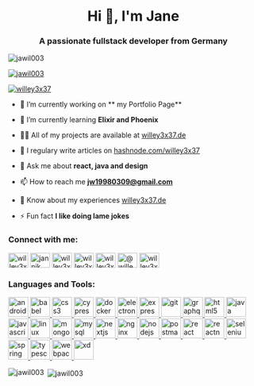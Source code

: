 <h1 align="center">Hi 👋, I'm Jane</h1>
<h3 align="center">A passionate fullstack developer from Germany</h3>

<p align="left"> <img src="https://komarev.com/ghpvc/?username=jawil003&label=Profile%20views&color=0e75b6&style=flat" alt="jawil003" /> </p>

<p align="left"> <a href="https://github.com/ryo-ma/github-profile-trophy"><img src="https://github-profile-trophy.vercel.app/?username=jawil003" alt="jawil003" /></a> </p>

<p align="left"> <a href="https://twitter.com/willey3x37" target="blank"><img src="https://img.shields.io/twitter/follow/willey3x37?logo=twitter&style=for-the-badge" alt="willey3x37" /></a> </p>

- 🔭 I’m currently working on ** my Portfolio Page**

- 🌱 I’m currently learning **Elixir and Phoenix**

- 👨‍💻 All of my projects are available at [willey3x37.de](willey3x37.de)

- 📝 I regulary write articles on [hashnode.com/willey3x37](hashnode.com/willey3x37)

- 💬 Ask me about **react, java and design**

- 📫 How to reach me **jw19980309@gmail.com**

- 📄 Know about my experiences [willey3x37.de](willey3x37.de)

- ⚡ Fun fact **I like doing lame jokes**

<h3 align="left">Connect with me:</h3>
<p align="left">
<a href="https://twitter.com/willey3x37" target="blank"><img align="center" src="https://cdn.jsdelivr.net/npm/simple-icons@3.0.1/icons/twitter.svg" alt="willey3x37" height="30" width="40" /></a>
<a href="https://linkedin.com/in/jannik will" target="blank"><img align="center" src="https://cdn.jsdelivr.net/npm/simple-icons@3.0.1/icons/linkedin.svg" alt="jannik will" height="30" width="40" /></a>
<a href="https://stackoverflow.com/users/willey3x37" target="blank"><img align="center" src="https://cdn.jsdelivr.net/npm/simple-icons@3.0.1/icons/stackoverflow.svg" alt="willey3x37" height="30" width="40" /></a>
<a href="https://instagram.com/willey3x37" target="blank"><img align="center" src="https://cdn.jsdelivr.net/npm/simple-icons@3.0.1/icons/instagram.svg" alt="willey3x37" height="30" width="40" /></a>
<a href="https://dribbble.com/willey3x37" target="blank"><img align="center" src="https://cdn.jsdelivr.net/npm/simple-icons@3.0.1/icons/dribbble.svg" alt="willey3x37" height="30" width="40" /></a>
<a href="https://medium.com/@willey3x37" target="blank"><img align="center" src="https://cdn.jsdelivr.net/npm/simple-icons@3.0.1/icons/medium.svg" alt="@willey3x37" height="30" width="40" /></a>
<a href="https://www.youtube.com/c/willey3x37" target="blank"><img align="center" src="https://cdn.jsdelivr.net/npm/simple-icons@3.0.1/icons/youtube.svg" alt="willey3x37" height="30" width="40" /></a>
</p>

<h3 align="left">Languages and Tools:</h3>
<p align="left"> <a href="https://developer.android.com" target="_blank"> <img src="https://devicons.github.io/devicon/devicon.git/icons/android/android-original-wordmark.svg" alt="android" width="40" height="40"/> </a> <a href="https://babeljs.io/" target="_blank"> <img src="https://www.vectorlogo.zone/logos/babeljs/babeljs-icon.svg" alt="babel" width="40" height="40"/> </a> <a href="https://www.w3schools.com/css/" target="_blank"> <img src="https://devicons.github.io/devicon/devicon.git/icons/css3/css3-original-wordmark.svg" alt="css3" width="40" height="40"/> </a> <a href="https://www.cypress.io" target="_blank"> <img src="https://raw.githubusercontent.com/simple-icons/simple-icons/6e46ec1fc23b60c8fd0d2f2ff46db82e16dbd75f/icons/cypress.svg" alt="cypress" width="40" height="40"/> </a> <a href="https://www.docker.com/" target="_blank"> <img src="https://devicons.github.io/devicon/devicon.git/icons/docker/docker-original-wordmark.svg" alt="docker" width="40" height="40"/> </a> <a href="https://www.electronjs.org" target="_blank"> <img src="https://devicons.github.io/devicon/devicon.git/icons/electron/electron-original.svg" alt="electron" width="40" height="40"/> </a> <a href="https://expressjs.com" target="_blank"> <img src="https://devicons.github.io/devicon/devicon.git/icons/express/express-original-wordmark.svg" alt="express" width="40" height="40"/> </a> <a href="https://git-scm.com/" target="_blank"> <img src="https://www.vectorlogo.zone/logos/git-scm/git-scm-icon.svg" alt="git" width="40" height="40"/> </a> <a href="https://graphql.org" target="_blank"> <img src="https://www.vectorlogo.zone/logos/graphql/graphql-icon.svg" alt="graphql" width="40" height="40"/> </a> <a href="https://www.w3.org/html/" target="_blank"> <img src="https://devicons.github.io/devicon/devicon.git/icons/html5/html5-original-wordmark.svg" alt="html5" width="40" height="40"/> </a> <a href="https://www.java.com" target="_blank"> <img src="https://devicons.github.io/devicon/devicon.git/icons/java/java-original-wordmark.svg" alt="java" width="40" height="40"/> </a> <a href="https://developer.mozilla.org/en-US/docs/Web/JavaScript" target="_blank"> <img src="https://devicons.github.io/devicon/devicon.git/icons/javascript/javascript-original.svg" alt="javascript" width="40" height="40"/> </a> <a href="https://www.linux.org/" target="_blank"> <img src="https://devicons.github.io/devicon/devicon.git/icons/linux/linux-original.svg" alt="linux" width="40" height="40"/> </a> <a href="https://www.mongodb.com/" target="_blank"> <img src="https://devicons.github.io/devicon/devicon.git/icons/mongodb/mongodb-original-wordmark.svg" alt="mongodb" width="40" height="40"/> </a> <a href="https://www.mysql.com/" target="_blank"> <img src="https://devicons.github.io/devicon/devicon.git/icons/mysql/mysql-original-wordmark.svg" alt="mysql" width="40" height="40"/> </a> <a href="https://nextjs.org/" target="_blank"> <img src="https://cdn.worldvectorlogo.com/logos/nextjs-3.svg" alt="nextjs" width="40" height="40"/> </a> <a href="https://www.nginx.com" target="_blank"> <img src="https://devicons.github.io/devicon/devicon.git/icons/nginx/nginx-original.svg" alt="nginx" width="40" height="40"/> </a> <a href="https://nodejs.org" target="_blank"> <img src="https://devicons.github.io/devicon/devicon.git/icons/nodejs/nodejs-original-wordmark.svg" alt="nodejs" width="40" height="40"/> </a> <a href="https://postman.com" target="_blank"> <img src="https://www.vectorlogo.zone/logos/getpostman/getpostman-icon.svg" alt="postman" width="40" height="40"/> </a> <a href="https://reactjs.org/" target="_blank"> <img src="https://devicons.github.io/devicon/devicon.git/icons/react/react-original-wordmark.svg" alt="react" width="40" height="40"/> </a> <a href="https://reactnative.dev/" target="_blank"> <img src="https://reactnative.dev/img/header_logo.svg" alt="reactnative" width="40" height="40"/> </a> <a href="https://www.selenium.dev" target="_blank"> <img src="https://raw.githubusercontent.com/detain/svg-logos/780f25886640cef088af994181646db2f6b1a3f8/svg/selenium-logo.svg" alt="selenium" width="40" height="40"/> </a> <a href="https://spring.io/" target="_blank"> <img src="https://www.vectorlogo.zone/logos/springio/springio-icon.svg" alt="spring" width="40" height="40"/> </a> <a href="https://www.typescriptlang.org/" target="_blank"> <img src="https://devicons.github.io/devicon/devicon.git/icons/typescript/typescript-original.svg" alt="typescript" width="40" height="40"/> </a> <a href="https://webpack.js.org" target="_blank"> <img src="https://devicons.github.io/devicon/devicon.git/icons/webpack/webpack-original.svg" alt="webpack" width="40" height="40"/> </a> <a href="https://www.adobe.com/products/xd.html" target="_blank"> <img src="https://cdn.worldvectorlogo.com/logos/adobe-xd.svg" alt="xd" width="40" height="40"/> </a> </p>

<p><img align="left" src="https://github-readme-stats.vercel.app/api/top-langs?username=jawil003&show_icons=true&locale=en&layout=compact" alt="jawil003" /></p>

<p>&nbsp;<img align="center" src="https://github-readme-stats.vercel.app/api?username=jawil003&show_icons=true&locale=en" alt="jawil003" /></p>
